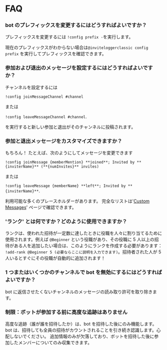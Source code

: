 # FAQ

### bot のプレフィックスを変更するにはどうすればよいですか？

プレフィックスを変更するには `!config prefix -`を実行します。

現在のプレフィックスがわからない場合は`@inviteloggerclassic config prefix` を実行してプレフィックスを確認できます。

### 参加および退出のメッセージを設定するにはどうすればよいですか？

チャンネルを設定するには

`!config joinMessageChannel #channel`

または

`!config leaveMessageChannel #channel`.

を実行すると新しい参加と退出がそのチャンネルに投稿されます。

### 参加と退出メッセージをカスタマイズできますか？

もちろん！ たとえば、次のようにしてメッセージを変更できます

`!config joinMessage {memberMention} **joined**; Invited by **{inviterName}** (**{numInvites}** invites)`

または

`!config leaveMessage {memberName} **left**; Invited by **{inviterName}**`.

利用可能な多くのプレースホルダーがあります。 完全なリストは'[Custom Messages](../modules/invites/custom-messages.md)' ページで確認できます。

### 'ランク' とは何ですか？どのように使用できますか？

ランクは、使われた招待が一定数に達したときに役職を人々に割り当てるために使用されます。例えば `@Beginner` という役職があり、その役職に 5 人以上の招待がある人を追加したい場合は、このようにランクを作成する必要があります： `!add-rank @Beginner 5 (必要ならここに説明を入力できます)`。招待者された人が 5 人いるとすぐにその役職が自動的に追加されます！

### 1 つまたはいくつかのチャンネルで bot を無効にするにはどうすればよいですか？

bot に返信させたくないチャンネルのメッセージの読み取り許可を取り除きます。

### 制限：ボットが参加する前に高度な追跡はありません

高度な追跡（誰が誰を招待したか）は、bot を招待した後にのみ機能します。 bot は、招待しても全員の招待がカウントされることを引き続き認識します。心配しないでください。 追加情報のみが欠落しており、ボットを招待した後に参加したメンバーについてのみ収集できます。

